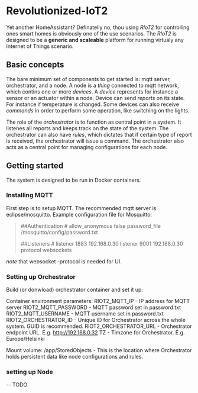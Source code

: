 # Revolutionized-IoT2
Yet another HomeAssistant? Definatelly no, thou using *RIoT2* for controlling ones smart homes is obviously one of the use scenarios. The *RIoT2* is designed to be a **generic and scaleable** platform for running virtualy any Internet of Things scenario.


## Basic concepts
The bare minimum set of components to get started is: mqtt server, orchestrator, and a node. A node is a *thing* connected to mqtt network, which contins one or more *devices*. A *device* represents for instance a sensor or an actuator within a node. Device can send *reports* on its state. For instance if temperature is changed. Some devices can also receive *commands* in order to perform some operation, like switching on the lights. 

The role of the *orchestrator* is to function as central point in a system. It listenes all reports and keeps track on the state of the system. The orchestrator can also have *rules*, which dictates that if certain type of report is received, the orchestrator will issue a command. The orchestrator also acts as a central point for managing configurations for each node. 

## Getting started
The system is designed to be run in Docker containers.

### Installing MQTT
First step is to setup MQTT. The recommended mqtt server is eclipse/mosquitto. Example configuration file for Mosquitto:

> ##Authentication #
>allow_anonymous false
>password_file /mosquitto/config/password.txt
>
> ##Listeners #
>listener 1883 192.168.0.30
>listener 9001 192.168.0.30
>protocol websockets

*note* that websocket -protocol is needed for UI.

### Setting up Orchestrator
Build (or donwload) orchestrator container and set it up:

Container environment parameters:
RIOT2_MQTT_IP - IP address for MQTT server
RIOT2_MQTT_PASSWORD - MQTT password set in password.txt
RIOT2_MQTT_USERNAME - MQTT username set in password.txt
RIOT2_ORCHESTRATOR_ID - Unique ID for Orchestrator across the whole system. GUID is recommended.
RIOT2_ORCHESTRATOR_URL - Orchestrator endpoint URL. E.g. http://192.168.0.32
TZ - Timzone for Orchestrator. E.g. Europe/Helsinki

Mount volume: /app/StoredObjects - This is the location where Orchestrator holds persistent data like node configurations and rules.

### setting up Node

-- TODO

<!--

**Here are some ideas to get you started:**

🙋‍♀️ A short introduction - what is your organization all about?
🌈 Contribution guidelines - how can the community get involved?
👩‍💻 Useful resources - where can the community find your docs? Is there anything else the community should know?
🍿 Fun facts - what does your team eat for breakfast?
🧙 Remember, you can do mighty things with the power of [Markdown](https://docs.github.com/github/writing-on-github/getting-started-with-writing-and-formatting-on-github/basic-writing-and-formatting-syntax)
-->
